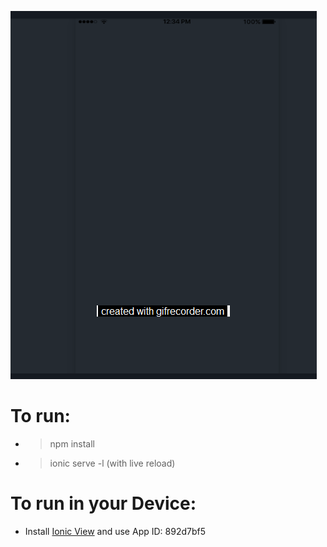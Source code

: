 ![View this](src/assets/searchGif.gif)

# To run:
* > npm install
* > ionic serve -l (with live reload)

# To run in your Device:
* Install [Ionic View](https://view.ionic.io/) and use App ID: 892d7bf5



